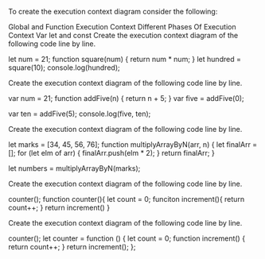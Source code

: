 To create the execution context diagram consider the following:

Global and Function Execution Context
Different Phases Of Execution Context
Var let and const
Create the execution context diagram of the following code line by line.

let num = 21;
function square(num) {
  return num * num;
}
let hundred = square(10);
console.log(hundred);


Create the execution context diagram of the following code line by line.

var num = 21;
function addFive(n) {
  return n + 5;
}
var five = addFive(0);


var ten = addFive(5);
console.log(five, ten);


Create the execution context diagram of the following code line by line.

let marks = [34, 45, 56, 76];
function multiplyArrayByN(arr, n) {
  let finalArr = [];
  for (let elm of arr) {
    finalArr.push(elm * 2);
  }
  return finalArr;
}

let numbers = multiplyArrayByN(marks);



Create the execution context diagram of the following code line by line.

counter();
function counter(){
  let count = 0;
  funciton increment(){
    return count++;
  }
  return increment()
}


Create the execution context diagram of the following code line by line.

counter();
let counter = function () {
  let count = 0;
  function increment() {
    return count++;
  }
  return increment();
};